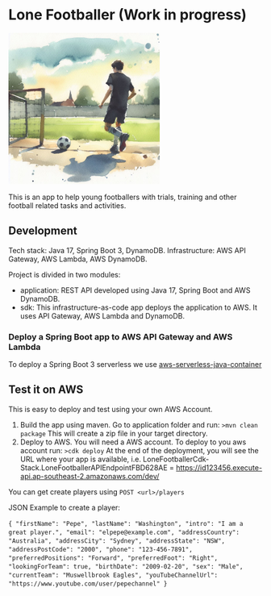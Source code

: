 # Lone Footballer (Work in progress)

<img src="lonefootballer.jfif" alt="drawing" style="width:300px;"/>

This is an app to help young footballers with trials, training and other football related tasks and activities.

## Development
Tech stack: Java 17, Spring Boot 3, DynamoDB.
Infrastructure: AWS API Gateway, AWS Lambda, AWS DynamoDB.

Project is divided in two modules:
- application: REST API developed using Java 17, Spring Boot and AWS DynamoDB.
- sdk: This infrastructure-as-code app deploys the application to AWS. It uses API Gateway, AWS Lambda and DynamoDB.

### Deploy a Spring Boot app to AWS API Gateway and AWS Lambda
To deploy a Spring Boot 3 serverless we use [aws-serverless-java-container](https://github.com/awslabs/aws-serverless-java-container/wiki/Quick-start---Spring-Boot3) 

## Test it on AWS
This is easy to deploy and test using your own AWS Account.
1. Build the app using maven. Go to application folder and run: `>mvn clean package` This will create a zip file in your target directory.
2. Deploy to AWS. You will need a AWS account. To deploy to you aws account run:  `>cdk deploy`
At the end of the deployment, you will see the URL where your app is available, i.e. LoneFootballerCdk-Stack.LoneFootballerAPIEndpointFBD628AE = https://id123456.execute-api.ap-southeast-2.amazonaws.com/dev/

You can get create players using `POST <url>/players`

JSON Example to create a player:

`{
"firstName": "Pepe",
"lastName": "Washington",
"intro": "I am a great player.",
"email": "elpepe@example.com",
"addressCountry": "Australia",
"addressCity": "Sydney",
"addressState": "NSW",
"addressPostCode": "2000",
"phone": "123-456-7891",
"preferredPositions": "Forward",
"preferredFoot": "Right",
"lookingForTeam": true,
"birthDate": "2009-02-20",
"sex": "Male",
"currentTeam": "Muswellbrook Eagles",
"youTubeChannelUrl": "https://www.youtube.com/user/pepechannel"
}
`